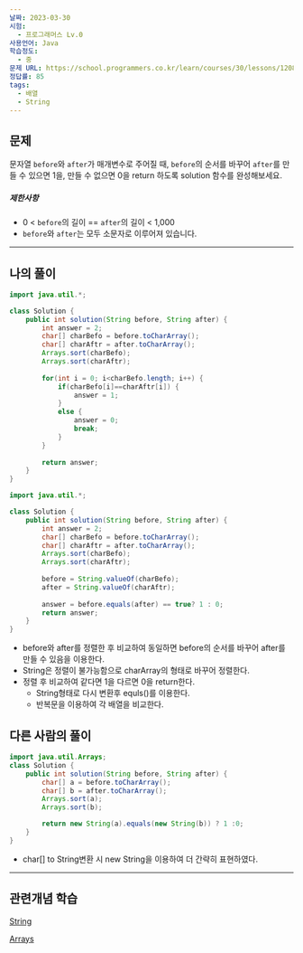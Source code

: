 ```yaml
---
날짜: 2023-03-30
시험:
  - 프로그래머스 Lv.0
사용언어: Java
학습정도:
  - 중
문제 URL: https://school.programmers.co.kr/learn/courses/30/lessons/120886
정답률: 85
tags:
  - 배열
  - String
---
```


## 문제

문자열 `before`와 `after`가 매개변수로 주어질 때, `before`의 순서를 바꾸어 `after`를 만들 수 있으면 1을, 만들 수 없으면 0을 return 하도록 solution 함수를 완성해보세요.

##### 제한사항

- 0 < `before`의 길이 == `after`의 길이 < 1,000
- `before`와 `after`는 모두 소문자로 이루어져 있습니다.

---
## 나의 풀이

```java
import java.util.*;

class Solution {
    public int solution(String before, String after) {
        int answer = 2;
        char[] charBefo = before.toCharArray();
        char[] charAftr = after.toCharArray();
        Arrays.sort(charBefo);
        Arrays.sort(charAftr);
        
        for(int i = 0; i<charBefo.length; i++) {
            if(charBefo[i]==charAftr[i]) {
                answer = 1;
            }
            else {
                answer = 0;
                break;
            }
        }
        
        return answer;
    }
}
```

```java
import java.util.*;

class Solution {
    public int solution(String before, String after) {
        int answer = 2;
        char[] charBefo = before.toCharArray();
        char[] charAftr = after.toCharArray();
        Arrays.sort(charBefo);
        Arrays.sort(charAftr);
        
        before = String.valueOf(charBefo);
        after = String.valueOf(charAftr);
        
        answer = before.equals(after) == true? 1 : 0;
        return answer;
    }
}
```

- before와 after를 정렬한 후 비교하여 동일하면 before의 순서를 바꾸어 after를 만들 수 있음을 이용한다.
- String은 정렬이 불가능함으로 charArray의 형태로 바꾸어 정렬한다.
- 정렬 후 비교하여 같다면 1을 다르면 0을 return한다.
    - String형태로 다시 변환후 equls()를 이용한다.
    - 반복문을 이용하여 각 배열을 비교한다.

## 다른 사람의 풀이

```java
import java.util.Arrays;
class Solution {
    public int solution(String before, String after) {
        char[] a = before.toCharArray();
        char[] b = after.toCharArray();
        Arrays.sort(a);
        Arrays.sort(b);

        return new String(a).equals(new String(b)) ? 1 :0;
    }
}
```

- char[] to String변환 시 new String을 이용하여 더 간략히 표현하였다.

---
## 관련개념 학습

[String](Summary/String.md)

[Arrays](Summary/Arrays.md)